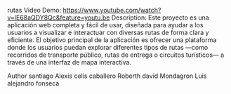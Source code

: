  rutas
Video Demo:  <https://www.youtube.com/watch?v=lE68aQDY8Qc&feature=youtu.be>
Description: Este proyecto es una aplicación web completa y fácil de usar, diseñada para ayudar a los usuarios a visualizar e interactuar con diversas rutas de forma clara y eficiente. El
objetivo principal de la aplicación es ofrecer una plataforma donde los usuarios puedan explorar diferentes tipos de rutas —como recorridos de transporte público, rutas de entrega o circuitos
turísticos— a través de una interfaz de mapa interactiva.

Author
santiago Alexis celis caballero
Roberth david Mondagron
Luis alejandro fonseca

